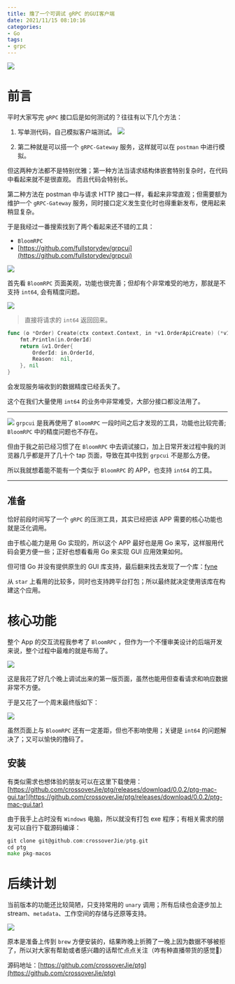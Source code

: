```yaml
---
title: 撸了一个可调试 gRPC 的GUI客户端
date: 2021/11/15 08:10:16 
categories: 
- Go
tags: 
- grpc
---
```



![](https://tva1.sinaimg.cn/large/008i3skNly1gwuz3q9a2nj30rs0rs3z1.jpg)

# 前言

平时大家写完 `gRPC` 接口后是如何测试的？往往有以下几个方法：

1. 写单测代码，自己模拟客户端测试。
![](https://tva1.sinaimg.cn/large/008i3skNly1gwv0138u2ij31eq0lwn07.jpg)

2. 第二种就是可以搭一个 `gRPC-Gateway` 服务，这样就可以在 `postman` 中进行模拟。

但这两种方法都不是特别优雅；第一种方法当请求结构体嵌套特别复杂时，在代码中看起来就不是很直观。
而且代码会特别长。

第二种方法在 postman 中与请求 HTTP 接口一样，看起来非常直观；但需要额为维护一个 `gRPC-Gateway` 服务，同时接口定义发生变化时也得重新发布，使用起来稍显复杂。

于是我经过一番搜索找到了两个看起来还不错的工具：

- `BloomRPC`
- [https://github.com/fullstorydev/grpcui](https://github.com/fullstorydev/grpcui)

![](https://tva1.sinaimg.cn/large/008i3skNly1gwv5txp2evj30qo0erjrx.jpg)

首先看 `BloomRPC` 页面美观，功能也很完善；但却有个非常难受的地方，那就是不支持 `int64`, 会有精度问题。

![](https://tva1.sinaimg.cn/large/008i3skNly1gwv6c1oy8gj31360u0acg.jpg)
> 直接将请求的 `int64` 返回回来。

```go
func (o *Order) Create(ctx context.Context, in *v1.OrderApiCreate) (*v1.Order, error) {
	fmt.Println(in.OrderId)
	return &v1.Order{
		OrderId: in.OrderId,
		Reason:  nil,
	}, nil
}
```
会发现服务端收到的数据精度已经丢失了。

这个在我们大量使用 `int64` 的业务中非常难受，大部分接口都没法用了。

---
![](https://tva1.sinaimg.cn/large/008i3skNly1gwv6w1nvpkj310q0iewfr.jpg)
`grpcui` 是我再使用了 `BloomRPC` 一段时间之后才发现的工具，功能也比较完善; `BloomRPC` 中的精度问题也不存在。

但由于我之前已经习惯了在 `BloomRPC` 中去调试接口，加上日常开发过程中我的浏览器几乎都是开了几十个 tap 页面，导致在其中找到 `grpcui` 不是那么方便。

所以我就想着能不能有一个类似于  `BloomRPC` 的 APP，也支持 `int64` 的工具。

---

## 准备

恰好前段时间写了一个 `gRPC` 的压测工具，其实已经把该 APP 需要的核心功能也就是泛化调用。

由于核心能力是用 Go 实现的，所以这个 APP 最好也是用 Go 来写，这样服用代码会更方便一些；正好也想看看用 Go 来实现 GUI 应用效果如何。

但可惜 Go 并没有提供原生的 GUI 库支持，最后翻来找去发现了一个库：[fyne](https://github.com/fyne-io/fyne)

从 `star` 上看用的比较多，同时也支持跨平台打包；所以最终就决定使用该库在构建这个应用。


# 核心功能

整个 App 的交互流程我参考了  `BloomRPC` ，但作为一个不懂审美设计的后端开发来说，整个过程中最难的就是布局了。

![](https://tva1.sinaimg.cn/large/008i3skNly1gwv8ft1l4rj30rs0eimxs.jpg)

这是我花了好几个晚上调试出来的第一版页面，虽然也能用但查看请求和响应数据非常不方便。

于是又花了一个周末最终版如下：

![](https://tva1.sinaimg.cn/large/008i3skNly1gwv8i4nfy6g30go08px6v.gif)

虽然页面上与 `BloomRPC` 还有一定差距，但也不影响使用；关键是 `int64` 的问题解决了；又可以愉快的撸码了。

## 安装

有类似需求也想体验的朋友可以在这里下载使用：
[https://github.com/crossoverJie/ptg/releases/download/0.0.2/ptg-mac-gui.tar](https://github.com/crossoverJie/ptg/releases/download/0.0.2/ptg-mac-gui.tar)

由于我手上占时没有 `Windows` 电脑，所以就没有打包 exe 程序；有相关需求的朋友可以自行下载源码编译：

```go
git clone git@github.com:crossoverJie/ptg.git
cd ptg
make pkg-macos
```

# 后续计划
当前版本的功能还比较简陋，只支持常用的 `unary` 调用；所有后续也会逐步加上 stream、`metadata`、工作空间的存储与还原等支持。

![](https://tva1.sinaimg.cn/large/008i3skNly1gwv8z4d4caj31b40cqjts.jpg)

原本是准备上传到 `brew` 方便安装的，结果昨晚上折腾了一晚上因为数据不够被拒了，所以对大家有帮助或者感兴趣的话帮忙点点关注（咋有种直播带货的感觉🐶） 

源码地址：[https://github.com/crossoverJie/ptg](https://github.com/crossoverJie/ptg)